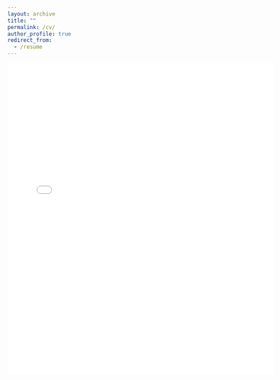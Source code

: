 ```yaml
---
layout: archive
title: ""
permalink: /cv/
author_profile: true
redirect_from:
  - /resume
---
```


<embed src="../files/CV.pdf" width="600" height="700" type='application/pdf'>